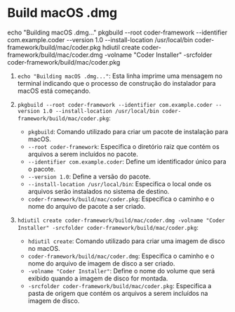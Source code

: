 # Build macOS .dmg
echo "Building macOS .dmg..."
pkgbuild --root coder-framework --identifier com.example.coder --version 1.0 --install-location /usr/local/bin coder-framework/build/mac/coder.pkg
hdiutil create coder-framework/build/mac/coder.dmg -volname "Coder Installer" -srcfolder coder-framework/build/mac/coder.pkg

1. `echo "Building macOS .dmg..."`: Esta linha imprime uma mensagem no terminal indicando que o processo de construção do instalador para macOS está começando.

2. `pkgbuild --root coder-framework --identifier com.example.coder --version 1.0 --install-location /usr/local/bin coder-framework/build/mac/coder.pkg`:
   - `pkgbuild`: Comando utilizado para criar um pacote de instalação para macOS.
   - `--root coder-framework`: Especifica o diretório raiz que contém os arquivos a serem incluídos no pacote.
   - `--identifier com.example.coder`: Define um identificador único para o pacote.
   - `--version 1.0`: Define a versão do pacote.
   - `--install-location /usr/local/bin`: Especifica o local onde os arquivos serão instalados no sistema de destino.
   - `coder-framework/build/mac/coder.pkg`: Especifica o caminho e o nome do arquivo de pacote a ser criado.

3. `hdiutil create coder-framework/build/mac/coder.dmg -volname "Coder Installer" -srcfolder coder-framework/build/mac/coder.pkg`:
   - `hdiutil create`: Comando utilizado para criar uma imagem de disco no macOS.
   - `coder-framework/build/mac/coder.dmg`: Especifica o caminho e o nome do arquivo de imagem de disco a ser criado.
   - `-volname "Coder Installer"`: Define o nome do volume que será exibido quando a imagem de disco for montada.
   - `-srcfolder coder-framework/build/mac/coder.pkg`: Especifica a pasta de origem que contém os arquivos a serem incluídos na imagem de disco.